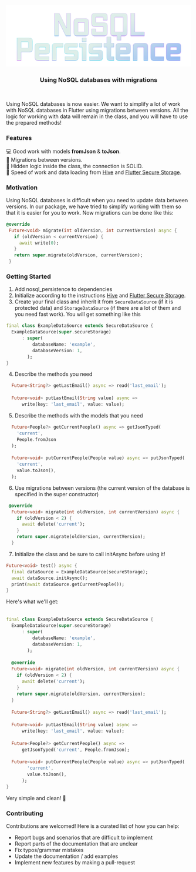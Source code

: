 <div align="center">
  <img src=".github/logo.png"></img>
  <h3>Using NoSQL databases with migrations</h3>
</div>
</br>


Using NoSQL databases is now easier. We want to simplify a lot of work with NoSQL databases in Flutter using migrations between versions. All the logic for working with data will remain in the class, and you will have to use the prepared methods!

### Features

💻 Good work with models **fromJson** & **toJson**.\
💐 Migrations between versions.\
🌱 Hidden logic inside the class, the connection is SOLID.\
🏁 Speed of work and data loading from <a href="https://pub.dev/packages/hive">Hive</a> and <a href="https://pub.dev/packages/flutter_secure_storage">Flutter Secure Storage</a>.

### Motivation

Using NoSQL databases is difficult when you need to update data between versions. In our package, we have tried to simplify working with them so that it is easier for you to work. Now migrations can be done like this:
```dart
@override
 Future<void> migrate(int oldVersion, int currentVersion) async {
   if (oldVersion < currentVersion) {
     await write(0);
   }
   return super.migrate(oldVersion, currentVersion);
 }
```


### Getting Started
1. Add nosql_persistence to dependencies
2. Initialize according to the instructions <a href="https://pub.dev/packages/hive">Hive</a> and <a href="https://pub.dev/packages/flutter_secure_storage">Flutter Secure Storage</a>.
3. Create your final class and inherit it from ```SecureDataSource``` (if it is protected data) and ```StorageDataSource``` (if there are a lot of them and you need fast work).
You will get something like this
```dart
final class ExampleDataSource extends SecureDataSource {
  ExampleDataSource(super.secureStorage)
      : super(
          databaseName: 'example',
          databaseVersion: 1,
        );
}
```
4. Describe the methods you need
```dart
  Future<String?> getLastEmail() async => read('last_email');

  Future<void> putLastEmail(String value) async =>
      write(key: 'last_email', value: value);
```
5. Describe the methods with the models that you need
```dart
  Future<People?> getCurrentPeople() async => getJsonTyped(
    'current',
    People.fromJson
  );

  Future<void> putCurrentPeople(People value) async => putJsonTyped(
    'current',
    value.toJson(),
  );
```
6. Use migrations between versions (the current version of the database is specified in the super constructor)
```dart
 @override
  Future<void> migrate(int oldVersion, int currentVersion) async {
    if (oldVersion < 2) {
      await delete('current');
    }
    return super.migrate(oldVersion, currentVersion);
  }
```
7. Initialize the class and be sure to call initAsync before using it!
```dart
Future<void> test() async {
  final dataSource = ExampleDataSource(secureStorage);
  await dataSource.initAsync();
  print(await dataSource.getCurrentPeople());
}
```
Here's what we'll get:
```dart

final class ExampleDataSource extends SecureDataSource {
  ExampleDataSource(super.secureStorage)
      : super(
          databaseName: 'example',
          databaseVersion: 1,
        );

  @override
  Future<void> migrate(int oldVersion, int currentVersion) async {
    if (oldVersion < 2) {
      await delete('current');
    }
    return super.migrate(oldVersion, currentVersion);
  }

  Future<String?> getLastEmail() async => read('last_email');

  Future<void> putLastEmail(String value) async =>
      write(key: 'last_email', value: value);

  Future<People?> getCurrentPeople() async =>
      getJsonTyped('current', People.fromJson);

  Future<void> putCurrentPeople(People value) async => putJsonTyped(
        'current',
        value.toJson(),
      );
}
```
Very simple and clean! 🌱
   
### Contributing 
Contributions are welcomed!
Here is a curated list of how you can help:
* Report bugs and scenarios that are difficult to implement
* Report parts of the documentation that are unclear
* Fix typos/grammar mistakes
* Update the documentation / add examples
* Implement new features by making a pull-request
